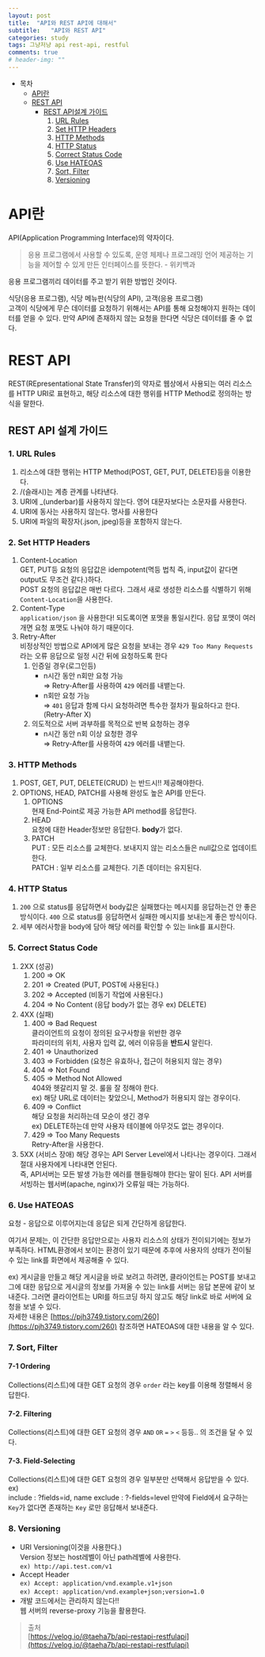 ```yaml
---
layout: post
title:  "API와 REST API에 대해서"
subtitle:   "API와 REST API"
categories: study
tags: 그냥저냥 api rest-api, restful
comments: true
# header-img: ""
---
```

- 목차
    - [API란](#api란)
    - [REST API](#rest-api)
        - [REST API설계 가이드](#rest-api설계-가이드)
            1. [URL Rules](#1-url-rules)
            2. [Set HTTP Headers](#2-set-http-headers)
            3. [HTTP Methods](#3-http-methods)
            4. [HTTP Status](#4-http-status)
            5. [Correct Status Code](#5-correct-status-code)
            6. [Use HATEOAS](#6-use-hateoas)
            7. [Sort, Filter](#7-sort-filter)
            8. [Versioning](#8-versioning)


# API란

API(Application Programming Interface)의 약자이다.

> 응용 프로그램에서 사용할 수 있도록, 운영 체제나 프로그래밍 언어 제공하는 기능을 제어할 수 있게 만든 인터페이스를 뜻한다. - 위키백과

응용 프로그램끼리 데이터를 주고 받기 위한 방법인 것이다. 

식당(응용 프로그램), 식당 메뉴판(식당의 API), 고객(응용 프로그램)   
고객이 식당에게 무슨 데이터를 요청하기 위해서는 API를 통해 요청해야지 원하는 데이터를 얻을 수 있다. 만약 API에 존재하지 않는 요청을 한다면 식당은 데이터를 줄 수 없다.

# REST API

REST(REpresentational State Transfer)의 약자로 웹상에서 사용되는 여러 리소스를 HTTP URI로 표현하고, 해당 리소스에 대한 행위를 HTTP Method로 정의하는 방식을 말한다.

## REST API 설계 가이드

### 1. URL Rules

1. 리소스에 대한 행위는 HTTP Method(POST, GET, PUT, DELETE)등을 이용한다.
2. /(슬래시)는 계층 관계를 나타낸다.
3. URI에 _(underbar)를 사용하지 않는다. 영어 대문자보다는 소문자를 사용한다.
4. URI에 동사는 사용하지 않는다. 명사를 사용한다
5. URI에 파일의 확장자(.json, jpeg)등을 포함하지 않는다.

### 2. Set HTTP Headers

1. Content-Location   
GET, PUT등 요청의 응답값은 idempotent(멱등 법칙 즉, input값이 같다면 output도 무조건 같다.)하다.    
POST 요청의 응답값은 매번 다르다. 그래서 새로 생성한 리소스를 식별하기 위해  `Content-Location`을 사용한다.
2. Content-Type   
`application/json` 을 사용한다! 되도록이면 포맷을 통일시킨다. 응답 포맷이 여러개면 요청 포맷도 나눠야 하기 때문이다.
3. Retry-After   
비정상적인 방법으로 API에게 많은 요청을 보내는 경우 `429 Too Many Requests` 라는 오류 응답으로 일정 시간 뒤에 요청하도록 한다
    1. 인증일 경우(로그인등)
        - n시간 동안 n회만 요청 가능    
        ⇒ Retry-After를 사용하여 `429` 에러를 내뱉는다.
        - n회만 요청 가능    
        ⇒ `401` 응답과 함께 다시 요청하려면 특수한 절차가 필요하다고 한다.
        (Retry-After X)
    2. 의도적으로 서버 과부하를 목적으로 반복 요청하는 경우
        - n시간 동안 n회 이상 요청한 경우    
    ⇒ Retry-After를 사용하여 `429` 에러를 내뱉는다.

### 3. HTTP Methods

1. POST, GET, PUT, DELETE(CRUD) 는 반드시!! 제공해야한다.
2. OPTIONS, HEAD, PATCH를 사용해 완성도 높은 API를 만든다.
    1. OPTIONS   
    현재 End-Point로 제공 가능한 API method를 응답한다.
    2. HEAD   
    요청에 대한 Header정보만 응답한다. **body**가 없다.
    3. PATCH   
    PUT : 모든 리소스를 교체한다. 보내지지 않는 리소스들은 null값으로 업데이트한다.   
    PATCH : 일부 리소스를 교체한다. 기존 데이터는 유지된다.

### 4. HTTP Status

1. `200` 으로 status를 응답하면서 body값은 실패했다는 메시지를 응답하는건 안 좋은 방식이다.
`400` 으로 status를 응답하면서 실패한 메시지를 보내는게 좋은 방식이다.
2. 세부 에러사항을 body에 담아 해당 에러를 확인할 수 있는 link를 표시한다.

### 5. Correct Status Code

1. 2XX (성공)
    1. 200 ⇒ OK
    2. 201 ⇒ Created (PUT, POST에 사용된다.)
    3. 202 ⇒ Accepted (비동기 작업에 사용된다.)
    4. 204 ⇒ No Content (응답 body가 없는 경우 ex) DELETE)
2. 4XX (실패)
    1. 400 ⇒ Bad Request   
    클라이언트의 요청이 정의된 요구사항을 위반한 경우   
    파라미터의 위치, 사용자 입력 값, 에러 이유등을 **반드시** 알린다.
    2. 401 ⇒ Unauthorized
    3. 403 ⇒ Forbidden (요청은 유효하나, 접근이 허용되지 않는 경우)
    4. 404 ⇒ Not Found
    5. 405 ⇒ Method Not Allowed   
    404와 헷갈리지 말 것. 룰을 잘 정해야 한다.   
    ex) 해당 URL로 데이터는 찾았으니, Method가 허용되지 않는 경우이다.
    6. 409 ⇒ Conflict   
    해당 요청을 처리하는데 모순이 생긴 경우   
    ex) DELETE하는데 만약 사용자 테이블에 아무것도 없는 경우이다.
    7. 429 ⇒ Too Many Requests   
    Retry-After을 사용한다.
3. 5XX (서비스 장애)
해당 경우는 API Server Level에서 나타나는 경우이다. 그래서 절대 사용자에게 나타내면 안된다.   
즉, API서버는 모든 발생 가능한 에러를 핸들링해야 한다는 말이 된다.
API 서버를 서빙하는 웹서버(apache, nginx)가 오류일 때는 가능하다.

### 6. Use HATEOAS

요청 - 응답으로 이루어지는데 응답은 되게 간단하게 응답한다.

여기서 문제는, 이 간단한 응답만으로는 사용자 리소스의 상태가 전이되기에는 정보가 부족하다.
HTML환경에서 보이는 환경이 있기 때문에 추후에 사용자의 상태가 전이될 수 있는 link를 화면에서 제공해줄 수 있다.

ex) 게시글을 만들고 해당 게시글을 바로 보려고 하려면, 클라이언트는 POST를 보내고 그에 대한 응답으로 게시글의 정보를 가져올 수 있는 link를 서버는 응답 본문에 같이 보내준다. 그러면 클라이언트는 URI를 하드코딩 하지 않고도 해당 link로 바로 서버에 요청을 보낼 수 있다.   
자세한 내용은 [https://pjh3749.tistory.com/260](https://pjh3749.tistory.com/260) 참조하면 HATEOAS에 대한 내용을 알 수 있다.
### 7. Sort, Filter
#### 7-1 Ordering

Collections(리스트)에 대한 GET 요청의 경우 `order` 라는 key를 이용해 정렬해서 응답한다.

#### 7-2. Filtering

Collections(리스트)에 대한 GET 요청의 경우 `AND` `OR` `=`  `>` `<`  등등.. 의 조건을 달 수 있다.

#### 7-3. Field-Selecting

Collections(리스트)에 대한 GET 요청의 경우 일부분만 선택해서 응답받을 수 있다.   
ex)   
include : ?fields=id, name
exclude : ?-fields=level
만약에 Field에서 요구하는 `Key`가 없다면 존재하는 `Key` 로만 응답해서 보내준다.

### 8. Versioning

- URI Versioning(이것을 사용한다.)   
Version 정보는 host레벨이 아닌 path레벨에 사용한다.   
`ex) http://api.test.com/v1`
- Accept Header   
`ex) Accept: application/vnd.example.v1+json`   
`ex) Accept: application/vnd.example+json;version=1.0`
- 개발 코드에서는 관리하지 않는다!!   
웹 서버의 reverse-proxy 기능을 활용한다.

> 출처   
> [https://velog.io/@taeha7b/api-restapi-restfulapi](https://velog.io/@taeha7b/api-restapi-restfulapi)
